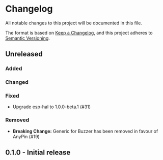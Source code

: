 # Changelog

All notable changes to this project will be documented in this file.

The format is based on [Keep a Changelog](https://keepachangelog.com/en/1.0.0/),
and this project adheres to [Semantic Versioning](https://semver.org/spec/v2.0.0.html).

## Unreleased

### Added

### Changed

### Fixed
- Upgrade esp-hal to 1.0.0-beta.1 (#31)

### Removed
- **Breaking Change:** Generic for Buzzer has been removed in favour of AnyPin (#19)

## 0.1.0 - Initial release
